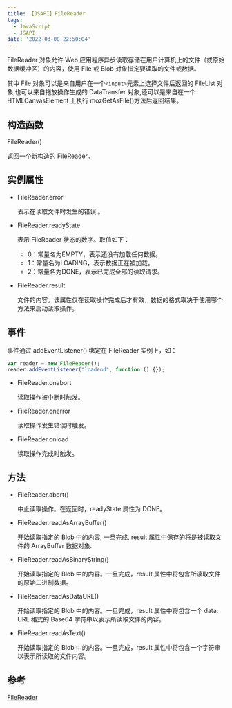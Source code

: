 ```yaml
---
title: 【JSAPI】FileReader
tags:
  - JavaScript
  - JSAPI
date: '2022-03-08 22:50:04'
---
```


FileReader 对象允许 Web 应用程序异步读取存储在用户计算机上的文件（或原始数据缓冲区）的内容，使用 File 或 Blob 对象指定要读取的文件或数据。

其中 File 对象可以是来自用户在一个`<input>`元素上选择文件后返回的 FileList 对象,也可以来自拖放操作生成的 DataTransfer 对象,还可以是来自在一个 HTMLCanvasElement 上执行 mozGetAsFile()方法后返回结果。

## 构造函数

FileReader()

返回一个新构造的 FileReader。

## 实例属性

- FileReader.error

  表示在读取文件时发生的错误 。

- FileReader.readyState

  表示 FileReader 状态的数字。取值如下：

  - 0：常量名为EMPTY，表示还没有加载任何数据。
  - 1：常量名为LOADING，表示数据正在被加载。
  - 2：常量名为DONE，表示已完成全部的读取请求。

- FileReader.result

  文件的内容。该属性仅在读取操作完成后才有效，数据的格式取决于使用哪个方法来启动读取操作。

## 事件

事件通过 addEventListener() 绑定在 FileReader 实例上，如：

```js
var reader = new FileReader();
reader.addEventListener("loadend", function () {});
```

- FileReader.onabort

  读取操作被中断时触发。

- FileReader.onerror

  读取操作发生错误时触发。

- FileReader.onload

  读取操作完成时触发。

## 方法

- FileReader.abort()

  中止读取操作。在返回时，readyState 属性为 DONE。

- FileReader.readAsArrayBuffer()

  开始读取指定的 Blob 中的内容, 一旦完成, result 属性中保存的将是被读取文件的 ArrayBuffer 数据对象.

- FileReader.readAsBinaryString()

  开始读取指定的 Blob 中的内容。一旦完成，result 属性中将包含所读取文件的原始二进制数据。

- FileReader.readAsDataURL()

  开始读取指定的 Blob 中的内容。一旦完成，result 属性中将包含一个 data: URL 格式的 Base64 字符串以表示所读取文件的内容。

- FileReader.readAsText()

  开始读取指定的 Blob 中的内容。一旦完成，result 属性中将包含一个字符串以表示所读取的文件内容。

## 参考

[FileReader](https://developer.mozilla.org/zh-CN/docs/Web/API/FileReader)
